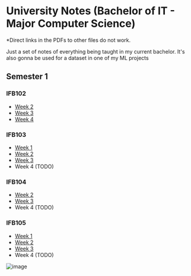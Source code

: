 # University Notes (Bachelor of IT - Major Computer Science)

*Direct links in the PDFs to other files do not work.

Just a set of notes of everything being taught in my current bachelor. It's also gonna be used for a dataset in one of my ML projects

## Semester 1
### IFB102
- [Week 2](./IFB102/Week%202/Week%202.pdf)
- [Week 3](./IFB102/Week%203/Week%203.pdf)
- [Week 4](./IFB102/Week%204/Week%204.pdf)

### IFB103
- [Week 1](./IFB103/Week%201/Week%201.pdf)
- [Week 2](./IFB103/Week%202/Week%202.pdf)
- [Week 3](./IFB103/Week%203/Week%203.pdf)
- Week 4 (TODO)

### IFB104
- [Week 2](./IFB104/Week%202/Week%202.pdf)
- [Week 3](./IFB104/Week%203/Week%203.pdf)
- Week 4 (TODO)

### IFB105
- [Week 1](./IFB105/Week%201/Week%201.pdf)
- [Week 2](./IFB105/Week%202/Week%202.pdf)
- [Week 3](./IFB105/Week%203/Week%203.pdf)
- Week 4 (TODO)

![image](https://github.com/JushBJJ/Uni_Notes/assets/36951064/d0b3da85-54be-4b30-8cd3-d3e038bbb948)
